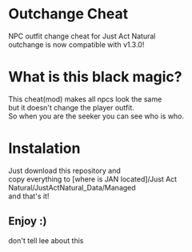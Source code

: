 # Outchange Cheat
NPC outfit change cheat for Just Act Natural<br/>
outchange is now compatible with v1.3.0!
# What is this black magic?
This cheat(mod) makes all npcs look the same<br/>
but it doesn't change the player outfit.<br/>
So when you are the seeker you can see who is who.
# Instalation
Just download this repository and<br/>
copy everything to [where is JAN located]/Just Act Natural/JustActNatural_Data/Managed<br/>
and that's it!<br/>
  
## Enjoy :)

don't tell lee about this

